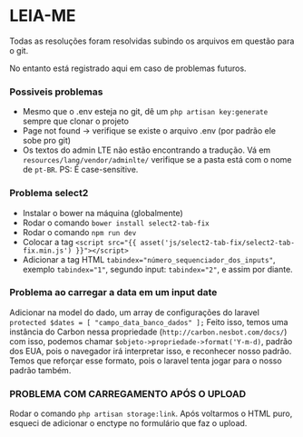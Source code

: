 # LEIA-ME #

Todas as resoluções foram resolvidas subindo os arquivos em questão para o git.

No entanto está registrado aqui em caso de problemas futuros.

### Possiveis problemas ###
* Mesmo que o .env esteja no git, dê um `php artisan key:generate` sempre que clonar o projeto
* Page not found -> verifique se existe o arquivo .env (por padrão ele sobe pro git)
* Os textos do admin LTE não estão encontrando a tradução. Vá em `resources/lang/vendor/adminlte/` verifique se a pasta está com o nome de `pt-BR`. PS: É case-sensitive.

### Problema select2 ###
* Instalar o bower na máquina (globalmente)
* Rodar o comando `bower install select2-tab-fix`
* Rodar o comando `npm run dev`
* Colocar a tag `<script src="{{ asset('js/select2-tab-fix/select2-tab-fix.min.js') }}"></script>`
* Adicionar a tag HTML `tabindex="número_sequenciador_dos_inputs"`, exemplo `tabindex="1"`,
segundo input: `tabindex="2"`, e assim por diante.


### Problema ao carregar a data em um input date ###

Adicionar na model do dado, um array de configurações do laravel `protected $dates = [ "campo_data_banco_dados" ];` 
Feito isso, temos uma instância do Carbon nessa propriedade (`http://carbon.nesbot.com/docs/`)
com isso, podemos chamar `$objeto->propriedade->format('Y-m-d)`, padrão dos EUA, pois o navegador
irá interpretar isso, e reconhecer nosso padrão. Temos que reforçar esse formato, pois o laravel
tenta jogar para o nosso padrão também.

### PROBLEMA COM CARREGAMENTO APÓS O UPLOAD ###

Rodar o comando `php artisan storage:link`. Após voltarmos o HTML puro,
esqueci de adicionar o enctype no formulário que faz o upload.